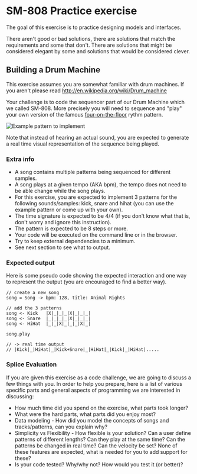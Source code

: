 # SM-808 Practice exercise

The goal of this exercise is to practice designing models and
interfaces.

There aren't good or bad solutions, there are solutions that
match the requirements and some that don't. There are solutions that
might be considered elegant by some and solutions that would be
considered clever.

## Building a Drum Machine

This exercise assumes you are somewhat familiar with drum machines. 
If you aren't
please read http://en.wikipedia.org/wiki/Drum_machine

Your challenge is to code the sequencer part of our Drum Machine which
we called SM-808. More precisely you will need to sequence and "play"
your own version of the famous [four-on-the-floor](http://en.wikipedia.org/wiki/Four_on_the_floor_(music)) rythm pattern.

![Example pattern to implement](http://en.wikipedia.org/wiki/Drum_machine#mediaviewer/File:Four_to_the_floor_Roland_TR-707.jpg)

Note that instead of hearing an actual sound, you are expected to
generate a real time visual representation of the sequence being played.

### Extra info

* A song contains multiple patterns being sequenced for different
  samples.
* A song plays at a given tempo (AKA bpm), the tempo does not need to
  be able change while the song plays.
* For this exercise, you are expected to implement 3 patterns for the
  following sounds/samples: kick, snare and
  hihat (you can use the example pattern or come up with your own).
* The time signature is expected to be 4/4 (if you don't know what that
  is, don't worry and ignore this instruction).
* The pattern is expected to be 8 steps or more.
* Your code will be executed on the command line or in the browser.
* Try to keep external dependencies to a minimum.
* See next section to see what to output.


### Expected output

Here is some pseudo code showing the expected interaction and one way to
represent the output (you are encouraged to find a better way).

```
// create a new song
song = Song -> bpm: 128, title: Animal Rights

// add the 3 patterns
song <- Kick   |X|_|_|_|X|_|_|_|
song <- Snare  |_|_|_|_|X|_|_|_|
song <- HiHat  |_|_|X|_|_|_|X|_|

song.play

// -> real time output
// |Kick|_|HiHat|_|Kick+Snare|_|HiHat|_|Kick|_|HiHat|.....
```

### Splice Evaluation

If you are given this exercise as a code challenge, we are going to
discuss a few things with you. In order to help you prepare, here is a
list of various specific parts and general aspects of programming we are
interested in discussing:

* How much time did you spend on the exercise, what parts took longer?
* What were the hard parts, what parts did you enjoy most?
* Data modeling - How did you model the concepts of songs and
  tracks/patterns, can you explain why?
* Simplicity vs Flexibility - How flexible is your solution? Can a user
  define patterns of different lengths? Can they play at the same time?
  Can the patterns be changed in real time? Can the velocity be set?
  None of these features are expected, what is needed for you to add
  support for these?
* Is your code tested? Why/why not? How would you test it (or better)?
